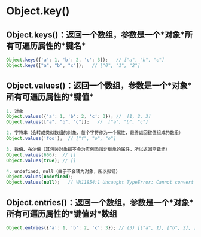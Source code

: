 # Object.key\(\)

## Object.keys\(\)：返回一个数组，参数是一个\*对象\*所有可遍历属性的\*键名\*

```javascript
Object.keys({'a': 1, 'b': 2, 'c': 3});   // ["a", "b", "c"]
Object.keys(["a", "b", "c"]);   // ["0", "1", "2"]
```

## Object.values\(\)：返回一个数组，参数是一个\*对象\*所有可遍历属性的\*键值\*

```javascript
1. 对象
Object.values({'a': 1, 'b': 2, 'c': 3}); //  [1, 2, 3]
Object.values(["a", "b", "c"]);   //  ["a", "b", "c"]

2. 字符串（会转成类似数组的对象，每个字符作为一个属性，最终返回键值组成的数组）
Object.values('foo');  // ["f", "o", "o"]

3. 数值、布尔值（其包装对象都不会为实例添加非继承的属性，所以返回空数组）
Object.values(666);  // []
Object.values(true); // []

4. undefined、null（由于不会转为对象，所以报错）
Object.values(undefined);
Object.values(null);   // VM11854:1 Uncaught TypeError: Cannot convert undefined or null to object
```

## Object.entries\(\)：返回一个数组，参数是一个\*对象\*所有可遍历属性的\*键值对\*数组

```javascript
Object.entries({'a': 1, 'b': 2, 'c': 3}); // (3) [["a", 1], ["b", 2], ["c", 3]]
```



